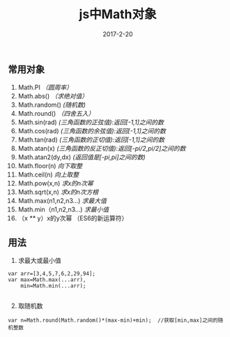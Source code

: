 ﻿---
title: js中Math对象
date: 2017-2-20
tags: [js]
categories: js基础
---

## 常用对象
 1. Math.PI  *（圆周率）*
 2. Math.abs() *（求绝对值）*
 3. Math.random() *(随机数)*
 4. Math.round() *（四舍五入）*
 5. Math.sin(rad) *(三角函数的正弦值):返回[-1,1]之间的数*
 6. Math.cos(rad) *(三角函数的余弦值):返回[-1,1]之间的数*
 7. Math.tan(rad) *(三角函数的正切值):返回[-1,1]之间的数*
 8. Math.atan(x) *(三角函数的反正切值):返回[-pi/2,pi/2]之间的数*
 9. Math.atan2(dy,dx) *(返回值是[-pi,pi]之间的数)*
 10. Math.floor(n) *向下取整*
 11. Math.ceil(n) *向上取整*
 12. Math.pow(x,n) *求x的n次幂*
 13. Math.sqrt(x,n) *求x的n次方根*
 14. Math.max(n1,n2,n3...) *求最大值*
 15. Math.min（n1,n2,n3...) *求最小值*
 16. （x ** y）x的y次幂 （ES6的新运算符）
 
## 用法
1. 求最大或最小值
```
var arr=[3,4,5,7,6,2,29,94];
var max=Math.max(...arr),
    min=Math.min(...arr);
    
```
2. 取随机数
 
```
var n=Math.round(Math.random()*(max-min)+min);  //获取[min,max]之间的随机整数

```


